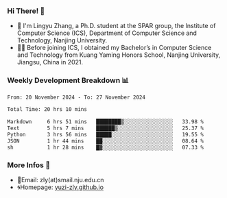 ### Hi There! 👋 
- 🐳 I'm Lingyu Zhang, a Ph.D. student at the SPAR group, the Institute of Computer Science (ICS), Department of Computer Science and Technology, Nanjing University.
- 🧑‍🎓 Before joining ICS, I obtained my Bachelor’s in Computer Science and Technology from Kuang Yaming Honors School, Nanjing University, Jiangsu, China in 2021.

### Weekly Development Breakdown :bar_chart:

<!--START_SECTION:waka-->

```txt
From: 20 November 2024 - To: 27 November 2024

Total Time: 20 hrs 10 mins

Markdown     6 hrs 51 mins   ████████▒░░░░░░░░░░░░░░░░   33.98 %
Text         5 hrs 7 mins    ██████▒░░░░░░░░░░░░░░░░░░   25.37 %
Python       3 hrs 56 mins   █████░░░░░░░░░░░░░░░░░░░░   19.55 %
JSON         1 hr 44 mins    ██░░░░░░░░░░░░░░░░░░░░░░░   08.64 %
sh           1 hr 28 mins    █▓░░░░░░░░░░░░░░░░░░░░░░░   07.33 %
```

<!--END_SECTION:waka-->

<!--
### Github Contributions :octocat:

![](https://raw.githubusercontent.com/yuzi-zly/yuzi-zly/output/github-contribution-grid-snake.svg)              
-->

### More Infos 📖

- 📧Email: zly(at)smail.nju.edu.cn
- 🌀Homepage: [yuzi-zly.github.io](https://yuzi-zly.github.io/)
